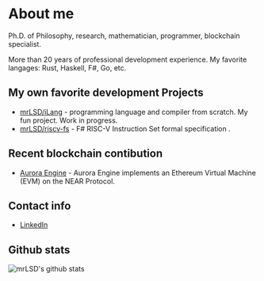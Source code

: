 # About me
Ph.D. of Philosophy, research, mathematician, programmer, blockchain specialist.

More than 20 years of professional development experience. My favorite langages: Rust, Haskell, F#, Go, etc.

## My own favorite development Projects
* [mrLSD/iLang](https://github.com/mrLSD/iLang) - programming language and compiler from scratch. 
My fun project.  Work in progress.
* [mrLSD/riscv-fs](https://github.com/mrLSD/riscv-fs) - F# RISC-V Instruction Set formal specification .

## Recent blockchain contibution
* [Aurora Engine](https://github.com/aurora-is-near/aurora-engine) -  Aurora Engine implements an Ethereum Virtual Machine (EVM) on the NEAR Protocol. 

## Contact info
* [LinkedIn](https://www.linkedin.com/in/evgeny-ukhanov/)

## Github stats
![mrLSD's github stats](https://github-readme-stats.vercel.app/api?username=mrlsd&count_private=true&hide_title=true)

